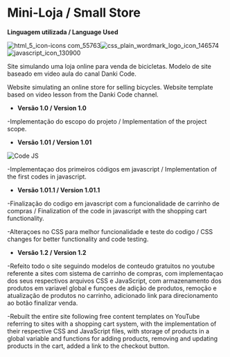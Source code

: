 # Mini-Loja / Small Store

__Linguagem utilizada / Language Used__

![html_5_icon-icons com_55763](https://user-images.githubusercontent.com/120213605/220462726-c4e781a2-d403-4199-8414-bb47fe89fdb9.png)![css_plain_wordmark_logo_icon_146574](https://user-images.githubusercontent.com/120213605/220462723-dff5f3a5-a742-48e6-b9ee-248d1e3b47cc.png)![javascript_icon_130900](https://user-images.githubusercontent.com/120213605/220462729-39d76565-3f57-40e2-8fea-fd336f883a21.png)


Site simulando uma loja online para venda de bicicletas. Modelo de site baseado em video aula do canal Danki Code.

Website simulating an online store for selling bicycles. Website template based on video lesson from the Danki Code channel.

* __Versão 1.0 / Version 1.0__

-Implementação do escopo do projeto / Implementation of the project scope.

* __Versão 1.01 / Version 1.01__

![Code JS](https://user-images.githubusercontent.com/120213605/220422524-eb2fffbb-797a-48da-82fe-85a1b9a857c8.png)

-Implementaçao dos primeiros códigos em javascript / Implementation of the first codes in javascript.

* __Versão 1.01.1 / Version 1.01.1__

-Finalização do codigo em javascript com a funcionalidade de carrinho de compras / Finalization of the code in javascript with the shopping cart functionality.

-Alteraçoes no CSS para melhor funcionalidade e teste do codigo / CSS changes for better functionality and code testing.

* __Versão 1.2 / Version 1.2__

-Refeito todo o site seguindo modelos de conteudo gratuitos no youtube referente a sites com sistema de carrinho de compras, com implementaçao dos seus respectivos arquivos CSS e JavaScript, com armazenamento dos produtos em variavel global e funçoes de adição de produtos, remoção e atualização de produtos no carrinho, adicionado link para direcionamento ao botão finalizar venda.

-Rebuilt the entire site following free content templates on YouTube referring to sites with a shopping cart system, with the implementation of their respective CSS and JavaScript files, with storage of products in a global variable and functions for adding products, removing and updating products in the cart, added a link to the checkout button.
